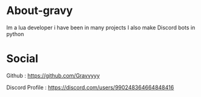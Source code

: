 # About-gravy

Im a lua developer
i have been in many projects 
I also make Discord bots in python

# Social

Github : https://github.com/Gravvyyy

Discord Profile : https://discord.com/users/990248364664848416
